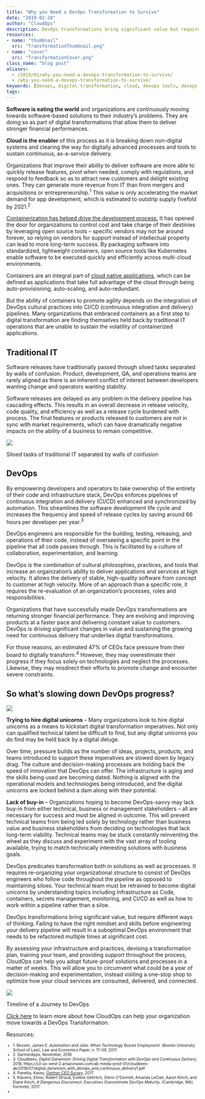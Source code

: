```yaml
---
title: "Why you Need a DevOps Transformation to Survive"
date: "2019-02-28"
author: "CloudOps"
description: DevOps transformations bring significant value but require different ways of thinking.
resources:
- name: "thumbnail"
  src: "TransformationThumbnail.png"
- name: "cover"
  src: "TransformationCover.png"
class_name: "blog post"
aliases:
  - /2019/01/why-you-need-a-devops-transformation-to-survive/
  - /why-you-need-a-devops-transformation-to-survive/
keywords: [devops, digital transformation, cloud, devops tools, devops platform]
tags:
---
```


<p><strong>Software is eating the world</strong> and organizations are continuously moving towards software-based solutions to their industry’s problems. They are doing so as part of digital transformations that allow them to deliver stronger financial performances.</p>

<p><strong>Cloud is the enabler</strong> of this process as it is breaking down non-digital systems and clearing the way for digitally advanced processes and tools to sustain continuous, as-a-service delivery.</p>

<p>Organizations that improve their ability to deliver software are more able to quickly release features, pivot when needed, comply with regulations, and respond to feedback so as to attract new customers and delight existing ones. They can generate more revenue from IT than from mergers and acquisitions or entrepreneurship.<sup>1</sup> This value is only accelerating the market demand for app development, which is estimated to outstrip supply fivefold by 2021.<sup>2</sup></p>

<p><a href="https://www.cloudops.com/2017/07/docker-and-kubernetes-what-is-the-value-of-containerization/">Containerization has helped drive the development process.</a> It has opened the door for organizations to control cost and take charge of their destinies by leveraging open source tools – specific vendors may not be around forever, so relying on vendors for support instead of intellectual property can lead to more long-term success. By packaging software into standardized, lightweight containers, open source tools like Kubernetes enable software to be executed quickly and efficiently across multi-cloud environments.</p>

<p>Containers are an integral part of <a href="https://www.cloudops.com/2018/11/why-cloud-native-cloud-agnostic-platforms-and-automation-driving-business-value/">cloud native applications</a>, which can be defined as applications that take full advantage of the cloud through being auto-provisioning, auto-scaling, and auto-redundant.</p>

<p>But the ability of containers to promote agility depends on the integration of DevOps cultural practices into CI/CD (continuous integration and delivery) pipelines. Many organizations that embraced containers as a first step to digital transformation are finding themselves held back by traditional IT operations that are unable to sustain the volatility of containerized applications.</p>

<h2><strong>Traditional IT</strong></h2>

<p>Software releases have traditionally passed through siloed tasks separated by walls of confusion. Product, development, QA, and operations teams are rarely aligned as there is an inherent conflict of interest between developers wanting change and operators wanting stability.</p>

<p>Software releases are delayed as any problem in the delivery pipeline has cascading effects. This results in an overall decrease in release velocity, code quality, and efficiency as well as a release cycle burdened with process. The final features or products released to customers are not in sync with market requirements, which can have dramatically negative impacts on the ability of a business to remain competitive.</p>

<img src="/images/blog/post/Siloed-tasks-of-traditional-IT-separated-by-walls-of-confusion.png"><figcaption>Siloed tasks of traditional IT separated by walls of confusion</figcaption>

<h2><strong>DevOps </strong></h2>

<p>By empowering developers and operators to take ownership of the entirety of their code and infrastructure stack, DevOps enforces pipelines of continuous integration and delivery (CI/CD) enhanced and synchronized by automation. This streamlines the software development life cycle and increases the frequency and speed of release cycles by saving around 66 hours per developer per year.<sup>3</sup></p>

<p>DevOps engineers are responsible for the building, testing, releasing, and operations of their code, instead of overseeing a specific point in the pipeline that all code passes through. This is facilitated by a culture of collaboration, experimentation, and learning.</p>

<p>DevOps is the combination of cultural philosophies, practices, and tools that increase an organization’s ability to deliver applications and services at high velocity. It allows the delivery of stable, high-quality software from concept to customer at high velocity. More of an approach than a specific role, it requires the re-evaluation of an organization’s processes, roles and responsibilities.</p>

<p>Organizations that have successfully made DevOps transformations are returning stronger financial performance. They are evolving and improving products at a faster pace and delivering constant value to customers. DevOps is driving significant changes in value and sustaining the growing need for continuous delivery that underlies digital transformations.</p>

<p>For those reasons, an estimated 47% of CEOs face pressure from their board to digitally transform.<sup>4</sup> However, they may overestimate their progress if they focus solely on technologies and neglect the processes. Likewise, they may misdirect their efforts to promote change and encounter severe constraints.</p>

<h2>So what’s slowing down DevOps progress?</h2>

<img class="alignright" src="/images/blog/post/Digital-Unicorns-Wanted-1.png">

<p><strong>Trying to hire digital unicorns</strong> – Many organizations look to hire digital unicorns as a means to kickstart digital transformation imperatives. Not only can qualified technical talent be difficult to find, but any digital unicorns you do find may be held back by a digital deluge.</p>

<p>Over time, pressure builds as the number of ideas, projects, products, and teams introduced to support these imperatives are slowed down by legacy drag. The culture and decision-making processes are holding back the speed of innovation that DevOps can offer. The infrastructure is aging and the skills being used are becoming dated. Nothing is aligned with the operational models and technologies being introduced, and the digital unicorns are locked behind a dam along with their potential.</p>

<p><strong>Lack of buy-in</strong> – Organizations hoping to become DevOps-savvy may lack buy-in from either technical, business or management stakeholders – all are necessary for success and must be aligned in outcome. This will prevent technical teams from being led solely by technology rather than business value and business stakeholders from deciding on technologies that lack long-term viability. Technical teams may be stuck constantly reinventing the wheel as they discuss and experiment with the vast array of tooling available, trying to match technically interesting solutions with business goals.</p>

<p>DevOps predicates transformation both in solutions as well as processes. It requires re-organizing your organizational structure to consist of DevOps engineers who follow code throughout the pipeline as opposed to maintaining siloes. Your technical team must be retrained to become digital unicorns by understanding topics including Infrastructure as Code, containers, secrets management, monitoring, and CI/CD as well as how to work within a pipeline rather than a siloe.</p>

<p>DevOps transformations bring significant value, but require different ways of thinking. Failing to have the right mindset and skills before engineering your delivery pipeline will result in a suboptimal DevOps environment that needs to be refactored multiple times at significant cost.</p>

<p>By assessing your infrastructure and practices, devising a transformation plan, training your team, and providing support throughout the process, CloudOps can help you adopt future-proof solutions and processes in a matter of weeks. This will allow you to circumvent what could be a year of decision-making and experimentation, instead visiting a one-stop shop to optimize how your cloud services are consumed, delivered, and connected.</p>

<img src="/images/blog/post/Journeying-to-CloudOps-with-or-without-CloudOps.png"><figcaption>Timeline of a Journey to DevOps</figcaption>

<p><a href="/transformations/">Click here</a> to learn more about how CloudOps can help your organization move towards a DevOps Transformation.</p>

<p>Resources:</p>
<ul style="font-size: 10px;"><li> 1. Bessen, James E. <em>Automation and Jobs: When Technology Boosts Employment. </em>(Boston University School of Law), Law and Economics Paper, n. 17-09, 2017.</li><li>2. GartnerApps, November, 2016</li><li>3. Cloudbees, <em>Digital Darwinism: Driving Digital Transformation with DevOps and Continuous Delivery, </em>2018, https://s3-us-west-2.amazonaws.com/ab-media-prod-01/cloudbees-ab/2018/07/digital_darwinism_with_devops_and_continuous_delivery1.pdf</li><li>4. Panetta, Kasey, <a href="https://www.gartner.com/smarterwithgartner/2017-ceo-survey-infographic/"><em>Gartner CEO Survey</em></a>, 2017.</li><li>5. Klavens, Elinor, Robert Stroud, Eveline Oehrlich, Glenn O’Donnell, Amanda LeClair, Aaron Kinch, and Diane Kinch, <em>A Dangerous Disconnect: Executives Overestimate DevOps Maturity. </em>(Cambridge, MA), Forrester, 2017.</li><li></li></ul>
